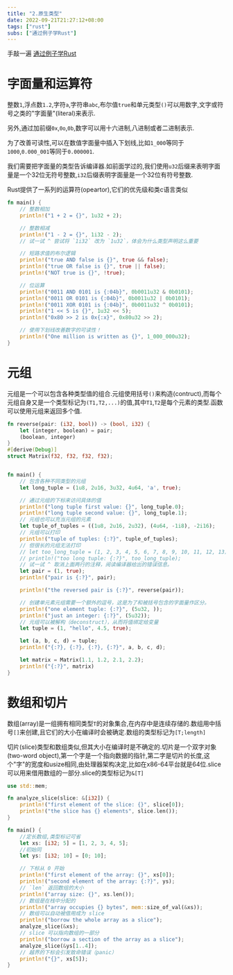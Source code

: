 ```yaml
---
title: "2.原生类型"
date: 2022-09-21T21:27:12+08:00
tags: ["rust"]
subs: ["通过例子学Rust"]
---
```


手敲一遍 [通过例子学Rust](https://rustwiki.org/zh-CN/rust-by-example/index.html)

# 字面量和运算符

整数`1`,浮点数`1.2`,字符`a`,字符串`abc`,布尔值`true`和单元类型`()`可以用数字,文字或符号之类的"字面量"(literal)来表示.

另外,通过加前缀`0x`,`0o`,`0b`,数字可以用十六进制,八进制或者二进制表示.

为了改善可读性,可以在数值字面量中插入下划线,比如`1_000`等同于`1000`,`0.000_001`等同于`0.000001`.

我们需要把字面量的类型告诉编译器.如前面学过的,我们使用`u32`后缀来表明字面量是一个32位无符号整数,`i32`后缀表明字面量是一个32位有符号整数.

Rust提供了一系列的运算符(opeartor),它们的优先级和类c语言类似

```rust
fn main() {
    // 整数相加
    println!("1 + 2 = {}", 1u32 + 2);

    // 整数相减
    println!("1 - 2 = {}", 1i32 - 2);
    // 试一试 ^ 尝试将 `1i32` 改为 `1u32`，体会为什么类型声明这么重要

    // 短路求值的布尔逻辑
    println!("true AND false is {}", true && false);
    println!("true OR false is {}", true || false);
    println!("NOT true is {}", !true);

    // 位运算
    println!("0011 AND 0101 is {:04b}", 0b0011u32 & 0b0101);
    println!("0011 OR 0101 is {:04b}", 0b0011u32 | 0b0101);
    println!("0011 XOR 0101 is {:04b}", 0b0011u32 ^ 0b0101);
    println!("1 << 5 is {}", 1u32 << 5);
    println!("0x80 >> 2 is 0x{:x}", 0x80u32 >> 2);

    // 使用下划线改善数字的可读性！
    println!("One million is written as {}", 1_000_000u32);
}
```

# 元组

元组是一个可以包含各种类型值的组合.元组使用括号`()`来构造(contruct),而每个元组自身又是一个类型标记为`(T1,T2,...)`的值,其中`T1`,`T2`是每个元素的类型.函数可以使用元组来返回多个值.

```rust
fn reverse(pair: (i32, bool)) -> (bool, i32) {
    let (integer, boolean) = pair;
    (boolean, integer)
}
#[derive(Debug)]
struct Matrix(f32, f32, f32, f32);


fn main() {
    // 包含各种不同类型的元组
    let long_tuple = (1u8, 2u16, 3u32, 4u64, 'a', true);

    // 通过元组的下标来访问具体的值
    println!("long tuple first value: {}", long_tuple.0);
    println!("long tuple second value: {}", long_tuple.1);
    // 元组也可以充当元组的元素
    let tuple_of_tuples = ((1u8, 2u16, 2u32), (4u64, -1i8), -2i16);
    // 元组可以打印
    println!("tuple of tuples: {:?}", tuple_of_tuples);
    // 但很长的元组无法打印
    // let too_long_tuple = (1, 2, 3, 4, 5, 6, 7, 8, 9, 10, 11, 12, 13);
    // println!("too long tuple: {:?}", too_long_tuple);
    // 试一试 ^ 取消上面两行的注释，阅读编译器给出的错误信息。
    let pair = (1, true);
    println!("pair is {:?}", pair);

    println!("the reversed pair is {:?}", reverse(pair));

    // 创建单元素元组需要一个额外的逗号，这是为了和被括号包含的字面量作区分。
    println!("one element tuple: {:?}", (5u32, ));
    println!("just an integer: {:?}", (5u32));
    // 元组可以被解构（deconstruct），从而将值绑定给变量
    let tuple = (1, "hello", 4.5, true);

    let (a, b, c, d) = tuple;
    println!("{:?}, {:?}, {:?}, {:?}", a, b, c, d);

    let matrix = Matrix(1.1, 1.2, 2.1, 2.2);
    println!("{:?}", matrix)
}
```

# 数组和切片

数组(array)是一组拥有相同类型`T`的对象集合,在内存中是连续存储的.数组用中括号`[]`来创建,且它们的大小在编译时会被确定.数组的类型标记为`[T;length]`

切片(slice)类型和数组类似,但其大小在编译时是不确定的.切片是一个双字对象(two-word object),第一个字是一个指向数据的指针,第二字是切片的长度,这个"字"的宽度和usize相同,由处理器架构决定,比如在x86-64平台就是64位.slice可以用来借用数组的一部分.slice的类型标记为`&[T]`

```rust
use std::mem;

fn analyze_slice(slice: &[i32]) {
    println!("first element of the slice: {}", slice[0]);
    println!("the slice has {} elements", slice.len());
}

fn main() {
    //定长数组,类型标记可省
    let xs: [i32; 5] = [1, 2, 3, 4, 5];
    //初始同
    let ys: [i32; 10] = [0; 10];

    // 下标从 0 开始
    println!("first element of the array: {}", xs[0]);
    println!("second element of the array: {:?}", ys);
    // `len` 返回数组的大小
    println!("array size: {}", xs.len());
    // 数组是在栈中分配的
    println!("array occupies {} bytes", mem::size_of_val(&xs));
    // 数组可以自动被借用成为 slice
    println!("borrow the whole array as a slice");
    analyze_slice(&xs);
    // slice 可以指向数组的一部分
    println!("borrow a section of the array as a slice");
    analyze_slice(&ys[1..4]);
    // 越界的下标会引发致命错误（panic）
    println!("{}", xs[5]);
}
```




